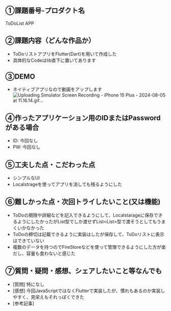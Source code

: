 ## ①課題番号-プロダクト名
ToDoList APP

## ②課題内容（どんな作品か）

- ToDoリストアプリをFlutter(Dart)を用いて作成した
- 具体的なCodeはlib直下に置いてあります

## ③DEMO
- ネイティブアプリなので動画をアップします
  ![Uploading Simulator Screen Recording - iPhone 15 Plus - 2024-08-05 at 11.16.14.gif…]()

## ④作ったアプリケーション用のIDまたはPasswordがある場合

- ID: 今回なし
- PW: 今回なし

## ⑤工夫した点・こだわった点

- シンプルなUI
- Localstrageを使ってアプリを消しても残るようにした

## ⑥難しかった点・次回トライしたいこと(又は機能)

- ToDoの期限や詳細などを記入できるようにして、Localstarageに保存できるようにしたかったがList<String>型でしか渡せずList<List<String>>型で渡そうとしてもうまくいかなかった
- ToDoの締切は記載できるように実装はしたが保存して、ToDoリストに表示はできていない
- 複数のデータを持つのでFireStoreなどを使って管理できるようにした方が楽だし、容量も食わないと感じた

## ⑦質問・疑問・感想、シェアしたいこと等なんでも

- [質問] 特になし
- [感想] 今回JavaScriptではなくFlutterで実装したが、慣れもあるのか実装しやすく、見栄えもそれっぽくできた
- [参考記事]